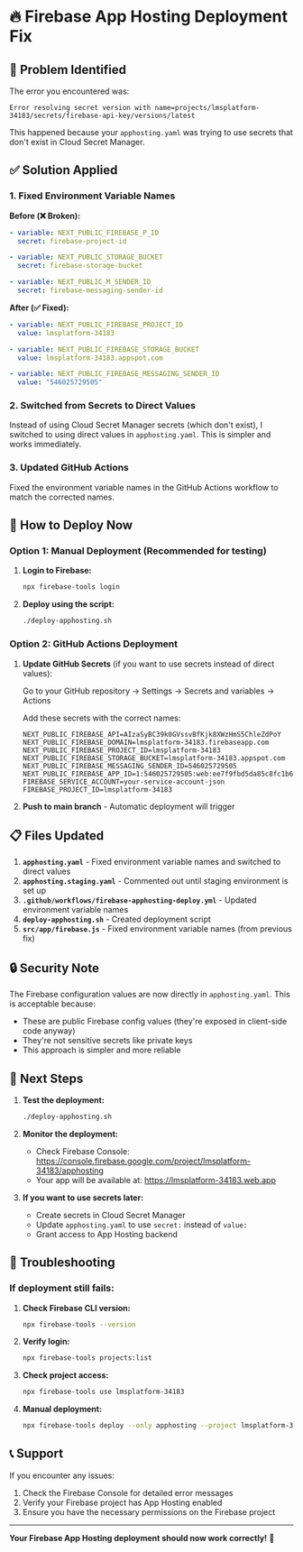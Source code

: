 # 🔥 Firebase App Hosting Deployment Fix

## 🚨 Problem Identified

The error you encountered was:

```
Error resolving secret version with name=projects/lmsplatform-34183/secrets/firebase-api-key/versions/latest
```

This happened because your `apphosting.yaml` was trying to use secrets that don't exist in Cloud Secret Manager.

## ✅ Solution Applied

### 1. Fixed Environment Variable Names

**Before (❌ Broken):**

```yaml
- variable: NEXT_PUBLIC_FIREBASE_P_ID
  secret: firebase-project-id

- variable: NEXT_PUBLIC_STORAGE_BUCKET
  secret: firebase-storage-bucket

- variable: NEXT_PUBLIC_M_SENDER_ID
  secret: firebase-messaging-sender-id
```

**After (✅ Fixed):**

```yaml
- variable: NEXT_PUBLIC_FIREBASE_PROJECT_ID
  value: lmsplatform-34183

- variable: NEXT_PUBLIC_FIREBASE_STORAGE_BUCKET
  value: lmsplatform-34183.appspot.com

- variable: NEXT_PUBLIC_FIREBASE_MESSAGING_SENDER_ID
  value: "546025729505"
```

### 2. Switched from Secrets to Direct Values

Instead of using Cloud Secret Manager secrets (which don't exist), I switched to using direct values in `apphosting.yaml`. This is simpler and works immediately.

### 3. Updated GitHub Actions

Fixed the environment variable names in the GitHub Actions workflow to match the corrected names.

## 🚀 How to Deploy Now

### Option 1: Manual Deployment (Recommended for testing)

1. **Login to Firebase:**

   ```bash
   npx firebase-tools login
   ```

2. **Deploy using the script:**
   ```bash
   ./deploy-apphosting.sh
   ```

### Option 2: GitHub Actions Deployment

1. **Update GitHub Secrets** (if you want to use secrets instead of direct values):

   Go to your GitHub repository → Settings → Secrets and variables → Actions

   Add these secrets with the correct names:

   ```
   NEXT_PUBLIC_FIREBASE_API=AIzaSyBC39k0GVssvBfKjk8XWzHmS5ChleZdPoY
   NEXT_PUBLIC_FIREBASE_DOMAIN=lmsplatform-34183.firebaseapp.com
   NEXT_PUBLIC_FIREBASE_PROJECT_ID=lmsplatform-34183
   NEXT_PUBLIC_FIREBASE_STORAGE_BUCKET=lmsplatform-34183.appspot.com
   NEXT_PUBLIC_FIREBASE_MESSAGING_SENDER_ID=546025729505
   NEXT_PUBLIC_FIREBASE_APP_ID=1:546025729505:web:ee7f9fbd5da85c8fc1b6a0
   FIREBASE_SERVICE_ACCOUNT=your-service-account-json
   FIREBASE_PROJECT_ID=lmsplatform-34183
   ```

2. **Push to main branch** - Automatic deployment will trigger

## 📋 Files Updated

1. **`apphosting.yaml`** - Fixed environment variable names and switched to direct values
2. **`apphosting.staging.yaml`** - Commented out until staging environment is set up
3. **`.github/workflows/firebase-apphosting-deploy.yml`** - Updated environment variable names
4. **`deploy-apphosting.sh`** - Created deployment script
5. **`src/app/firebase.js`** - Fixed environment variable names (from previous fix)

## 🔒 Security Note

The Firebase configuration values are now directly in `apphosting.yaml`. This is acceptable because:

- These are public Firebase config values (they're exposed in client-side code anyway)
- They're not sensitive secrets like private keys
- This approach is simpler and more reliable

## 🎯 Next Steps

1. **Test the deployment:**

   ```bash
   ./deploy-apphosting.sh
   ```

2. **Monitor the deployment:**

   - Check Firebase Console: https://console.firebase.google.com/project/lmsplatform-34183/apphosting
   - Your app will be available at: https://lmsplatform-34183.web.app

3. **If you want to use secrets later:**
   - Create secrets in Cloud Secret Manager
   - Update `apphosting.yaml` to use `secret:` instead of `value:`
   - Grant access to App Hosting backend

## 🐛 Troubleshooting

### If deployment still fails:

1. **Check Firebase CLI version:**

   ```bash
   npx firebase-tools --version
   ```

2. **Verify login:**

   ```bash
   npx firebase-tools projects:list
   ```

3. **Check project access:**

   ```bash
   npx firebase-tools use lmsplatform-34183
   ```

4. **Manual deployment:**
   ```bash
   npx firebase-tools deploy --only apphosting --project lmsplatform-34183
   ```

## 📞 Support

If you encounter any issues:

1. Check the Firebase Console for detailed error messages
2. Verify your Firebase project has App Hosting enabled
3. Ensure you have the necessary permissions on the Firebase project

---

**Your Firebase App Hosting deployment should now work correctly!** 🎉
